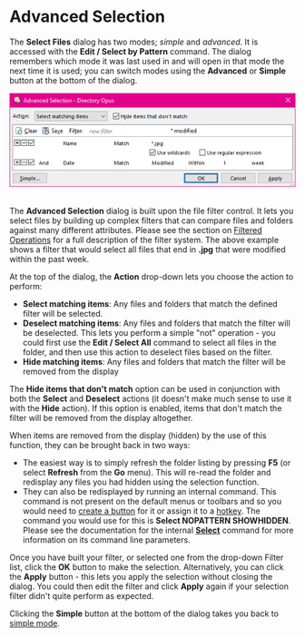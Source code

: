 # Advanced Selection

The **Select Files** dialog has two modes; *simple* and *advanced*. It is accessed with the **Edit / Select by Pattern** command. The dialog remembers which mode it was last used in and will open in that mode the next time it is used; you can switch modes using the **Advanced** or **Simple** button at the bottom of the dialog.

![](/Manual/images/media/select_files_-_advanced.png) 

The **Advanced Selection** dialog is built upon the file filter control. It lets you select files by building up complex filters that can compare files and folders against many different attributes. Please see the section on [Filtered Operations](/Manual/file_operations/copying_moving_and_deleting_files/filtered_operations/RAEDME.md) for a full description of the filter system. The above example shows a filter that would select all files that end in **.jpg** that were modified within the past week.

At the top of the dialog, the **Action** drop-down lets you choose the action to perform:

- **Select matching items**: Any files and folders that match the defined filter will be selected.
- **Deselect matching items**: Any files and folders that match the filter will be deselected. This lets you perform a simple "not" operation - you could first use the **Edit / Select All** command to select all files in the folder, and then use this action to deselect files based on the filter.
- **Hide matching items**: Any files and folders that match the filter will be removed from the display

The **Hide items that don't match** option can be used in conjunction with both the **Select** and **Deselect** actions (it doesn't make much sense to use it with the **Hide** action). If this option is enabled, items that don't match the filter will be removed from the display altogether.

When items are removed from the display (hidden) by the use of this function, they can be brought back in two ways:

- The easiest way is to simply refresh the folder listing by pressing **F5** (or select **Refresh** from the **Go** menu). This will re-read the folder and redisplay any files you had hidden using the selection function.
- They can also be redisplayed by running an internal command. This command is not present on the default menus or toolbars and so you would need to [create a button](/Manual/customize/creating_your_own_buttons/RAEDME.md) for it or assign it to a [hotkey](/Manual/customize/the_customize_dialog/keys.md). The command you would use for this is **Select NOPATTERN SHOWHIDDEN**. Please see the documentation for the internal **[Select](/Manual/reference/command_reference/internal_commands/select.md)** command for more information on its command line parameters.

Once you have built your filter, or selected one from the drop-down Filter list, click the **OK** button to make the selection. Alternatively, you can click the **Apply** button - this lets you apply the selection without closing the dialog. You could then edit the filter and click **Apply** again if your selection filter didn't quite perform as expected.

Clicking the **Simple** button at the bottom of the dialog takes you back to [simple mode](simple_wildcard_selection.md).
